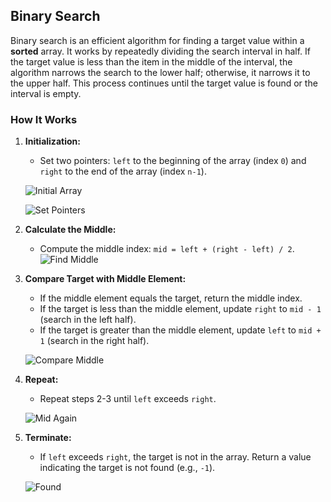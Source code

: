 ## Binary Search

Binary search is an efficient algorithm for finding a target value within a **sorted** array. It works by repeatedly dividing the search interval in half. If the target value is less than the item in the middle of the interval, the algorithm narrows the search to the lower half; otherwise, it narrows it to the upper half. This process continues until the target value is found or the interval is empty.

### How It Works

1. **Initialization:**

   - Set two pointers: `left` to the beginning of the array (index `0`) and `right` to the end of the array (index `n-1`).

   ![Initial Array](https://cdn.programiz.com/sites/tutorial2program/files/binary-search-initial-array.png)

   ![Set Pointers](https://cdn.programiz.com/sites/tutorial2program/files/binary-search-set-pointers.png)

2. **Calculate the Middle:**

   - Compute the middle index: `mid = left + (right - left) / 2`.
     ![Find Middle](https://cdn.programiz.com/sites/tutorial2program/files/binary-search-mid.png)

3. **Compare Target with Middle Element:**

   - If the middle element equals the target, return the middle index.
   - If the target is less than the middle element, update `right` to `mid - 1` (search in the left half).
   - If the target is greater than the middle element, update `left` to `mid + 1` (search in the right half).

   ![Compare Middle](https://cdn.programiz.com/sites/tutorial2program/files/binary-search-find-mid.png)

4. **Repeat:**

   - Repeat steps 2-3 until `left` exceeds `right`.

   ![Mid Again](https://cdn.programiz.com/sites/tutorial2program/files/binary-search-mid-again.png)

5. **Terminate:**

   - If `left` exceeds `right`, the target is not in the array. Return a value indicating the target is not found (e.g., `-1`).

   ![Found](https://cdn.programiz.com/sites/tutorial2program/files/binary-search-found.png)

